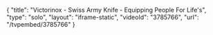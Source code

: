 {
    "title": "Victorinox - Swiss Army Knife - Equipping People For Life's",
    "type": "solo",
    "layout": "iframe-static",
    "videoId": "3785766",
    "url": "\/tvpembed\/3785766"
}